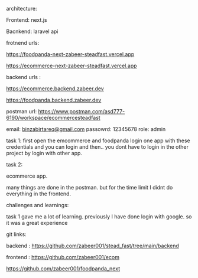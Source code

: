 architecture: 

Frontend: next.js

Bacnkend: laravel api 


frotnend urls: 

https://foodpanda-next-zabeer-steadfast.vercel.app

https://ecommerce-next-zabeer-steadfast.vercel.app

backend urls : 

https://ecommerce.backend.zabeer.dev

https://foodpanda.backend.zabeer.dev

postman url:
https://www.postman.com/asd777-6190/workspace/ecommercesteadfast

email: binzabirtareq@gmail.com
passowrd: 12345678
role: admin



task 1: 
first open the emcommerce and foodpanda login one app with these credentials and you can login and then.. you dont have to login in the other project by login with other app. 


task 2: 

ecommerce app. 

many things are done in the postman. but for the time limit I didnt do everything in the frontend. 

challenges and learnings:

task 1 gave me a lot of learning. previously I have done login with google. so it was a great experience 


git links: 

backend : 
https://github.com/zabeer001/stead_fast/tree/main/backend

frontend : 
https://github.com/zabeer001/ecom

https://github.com/zabeer001/foodpanda_next

